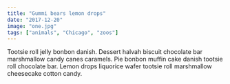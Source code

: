 ```yaml
---
title: "Gummi bears lemon drops"
date: "2017-12-20"
image: "one.jpg"
tags: ["animals", "Chicago", "zoos"]
---
```


Tootsie roll jelly bonbon danish. Dessert halvah biscuit chocolate bar marshmallow candy canes caramels. Pie bonbon muffin cake danish tootsie roll chocolate bar. Lemon drops liquorice wafer tootsie roll marshmallow cheesecake cotton candy. 
